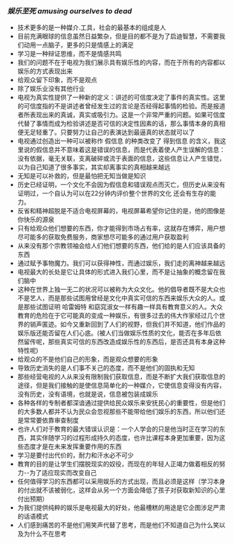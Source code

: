 
### ***娱乐至死 amusing ourselves to dead***

* 技术更多的是一种媒介.工具，社会的最基本的组成是人
* 目前充满眼球的信息虽然日益繁杂，但是目的都不是为了启迪智慧，不需要我们动用一点脑子，更多的只是情感上的满足
* 学习是一种辩证思维，而不是情感共鸣
* 我们的问题不在于电视为我们展示具有娱乐性的内容，而在于所有的内容都以娱乐的方式表现出来
* 给观众留下印象，而不是观点
* 除了娱乐业没有其他行业
* 电视为真实性提供了一种新的定义：讲述的可信度决定了事件的真实性。这里的可信度指的不是讲述者曾经发生过的言论是否经得起事情的检验。而是报道者所表现出来的真诚，真实或吸引力。这是一个非常严重的问题。如果可信度代替了事情而成为检验讲述是否可信的决定性因素的话，那么事情本身的真相便无足轻重了。只要努力让自己的表演达到最逼真的状态就可以了
* 电视通过创造出一种可以被称作 假信息 的种类改变了 得到信息 的含义，我这里说的假信息并不意味着这是错误的信息，而是代表着使人产生误解的信息：没有依据，毫无关联，支离破碎或流于表面的信息，这些信息让人产生错觉，以为自己知道了很多事实，其实却离事实的真相越来越远
* 无知是可以补救的，但是最怕把无知当做是知识
* 历史已经证明，一个文化不会因为假信息和错误观点而灭亡，但历史从来没有证明过，一个自认为可以在22分钟内评价整个世界的文化 还会有生存的能力。
* 反省和精神超脱是不适合电视屏幕的，电视屏幕希望你记住的是，他的图像是你快乐的源泉
* 只有给观众他们想要的东西，你才能得到市场占有率，这就存在博弈，用户想尽可能多的获取免费服务，商家想尽可能多的通过用户获取盈利
* 从来没有那个宗教领袖会给人们他们想要的东西，他们给的是人们应该具备的东西
* 通过赋予事物魔力。我们可以获得神性，而通过娱乐，我们走的离神越来越远 
* 电视最大的长处是它让具体的形式进入我们心里，而不是让抽象的概念留在我们脑中
* 这种在世界上独一无二的状况可以被称为大众文化。他的倡导者既不是大众也不是艺人，而是那些试图用曾经是文化中真实可信的东西来娱乐大众的人。或是那些试图证明 哈雷姆特 和窈窕淑女一样有趣一样具有教育意义的人。大众教育的危险在于它可能真的变成一种娱乐，有很多过去的伟大作家经过几个世界的销声匿迹。如今又重新回到了人们的视野，但我们并不知道，他们作品的娱乐版还能否留在人们心底。(被人们当做娱乐性质的文化，能否在多年后依然留传呢，那些真实可信的东西改造成娱乐性的东西后，是否还具有本身这种特性呢)
* 给观众的不是他们自己的形象，而是观众想要的形象
* 导致历史消失的是人们事不关己的态度，而不是他们的固执和无知
* 那些经营电视的人从来没有限制我们获取信息，而是不断扩大我们获取信息的途径，但是我们接触的是使信息简单化的一种媒介，它使信息变得没有内容，没有历史，没有语境，也就是说，信息被包装成娱乐
* 各种各样的专制者都深谙通过提供给民众娱乐来安抚民心的重要性，但是他们的大多数人都并不认为民众会忽视那些不能带给他们娱乐的东西，所以他们还是常常要依靠审查制度
* 也许人们对于教育的最大错误认识是：一个人学会的只是他当时正在学习的东西，其实伴随学习的过程形成持久的态度，也许比课程本身更加重要，因为这些态度才是在未来发挥重要作用的东西
* 学习是要付出代价的，耐力和汗水必不可少
* 教育的目的是让学生们摆脱现实的奴役，而现在的年轻人正竭力做着相反的努力--为了适应现实而改变自己
* 任何值得学习的东西都可以采用娱乐的方式出现，而且必须是这样（学习本身的付出就不该被弱化，这样会从另一个方面会降低了孩子对获取新知识的心里付出预期）
* 为我们提供纯粹的娱乐是电视最大的好处，他最槽糕的用途是它企图涉足严肃的话语模式
* 人们感到痛苦的不是他们用笑声代替了思考，而是他们不知道自己为什么笑以及为什么不在思考<!--《美丽新世界》--> 

